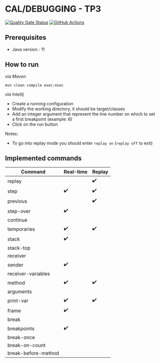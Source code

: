 # CAL/DEBUGGING - TP3

[![Quality Gate Status](https://sonarcloud.io/api/project_badges/measure?project=program-trace&metric=alert_status)](https://sonarcloud.io/dashboard?id=program-trace) [![GitHub Actions](https://img.shields.io/endpoint.svg?url=https%3A%2F%2Factions-badge.atrox.dev%2Fatrox%2Fsync-dotenv%2Fbadge&label=build&logo=none)](https://github.com/lucas-dclrcq/iagl-debugging-programtrace)

## Prerequisites

- Java version : 11

## How to run

_via Maven_

```shell script
mvn clean compile exec:exec
```

_via Intellij_

- Create a running configuration
- Modify the working directory, it should be target/classes
- Add an integer argument that represent the line number on which to set a first breakpoint (example: 6)
- Click on the run button

Notes:
- To go into replay mode you should enter `replay on` (`replay off` to exit)

## Implemented commands

|Command|Real-time|Replay|
|---	|---	|--- |
| replay | | :heavy_check_mark: |
|step|:heavy_check_mark:|   :heavy_check_mark:|
| previous | |:heavy_check_mark: |
|step-over|   :heavy_check_mark:|    |
|continue|   	|    |
|temporaries|  :heavy_check_mark:	|  :heavy_check_mark: |
|stack|    :heavy_check_mark: |    |
|stack-top|   	|    |
|receiver|   	|    |
|sender|   :heavy_check_mark: |    |
|receiver-variables|   	|    |
|method|  :heavy_check_mark:	|   :heavy_check_mark:|
|arguments|   	|    |
|print-var| :heavy_check_mark: |  :heavy_check_mark:  |
|frame| :heavy_check_mark: |    |
|break|   	|    |
|breakpoints|  :heavy_check_mark:	|    |
|break-once|   	|    |
|break-on-count|   	|    |
|break-before-method|   	|    |
